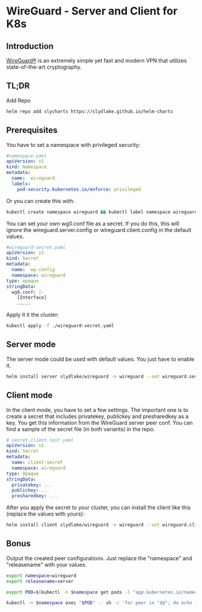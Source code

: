 # WireGuard - Server and Client for K8s

## Introduction
[WireGuard®](https://github.com/linuxserver/docker-wireguard) is an extremely simple yet fast and modern VPN that utilizes state-of-the-art cryptography.

## TL;DR

Add Repo
```bash
helm repo add slycharts https://slydlake.github.io/helm-charts
```

## Prerequisites
You have to set a namespace with privileged security:
```yaml
#namespace.yaml
apiVersion: v1
kind: Namespace
metadata:
  name:  wireguard
  labels:
    pod-security.kubernetes.io/enforce: privileged
```
Or you can create this with:
```bash
kubectl create namespace wireguard && kubectl label namespace wireguard pod-security.kubernetes.io/enforce=privileged --overwrite
```
You can set your own wg0.conf file as a secret. If you do this, this will ignore the wireguard.server.config or wireguard.client.config in the default values.

```yaml
#wireguard-secret.yaml
apiVersion: v1
kind: Secret
metadata:
  name:  wg-config
  namespace: wireguard
type: opaque
stringData:
  wg0.conf: |-
    [Interface]
    .....
```
Apply it it the cluster:
```bash
kubectl apply -f ./wireguard-secret.yaml
```

## Server mode
The server mode could be used with default values. You just have to enable it.
```bash
helm install server slydlake/wireguard -n wireguard --set wireguard.server.enabled=true
```

## Client mode
In the client mode, you have to set a few settings. The important one is to create a secret that includes privatekey, publickey and presharedkey as a key. You get this information from the WireGuard server peer conf.
You can find a sample of the secret file (in both variants) in the repo.
```yaml
# secret.client.test.yaml
apiVersion: v1
kind: Secret
metadata:
  name: client-secret
  namespace: wireguard
type: Opaque
stringData:
  privatekey: ...
  publickey: ...
  presharedkey: ...
```
After you apply the secret to your cluster, you can install the client like this (replace the values with yours):
```bash
helm install client slydlake/wireguard -n wireguard --set wireguard.client.enabled=true,wireguard.client.config.existingSecret=client-secret,wireguard.client.config.address="10.13.13.2/24",wireguard.client.config.endpoint="vpn.example.com:51820"
```


## Bonus
Output the created peer configurations. Just replace the "namespace" and "releasename" with your values.
```bash
export namespace=wireguard
export releasename=server

export POD=$(kubectl -n $namespace get pods -l "app.kubernetes.io/name=wireguard,app.kubernetes.io/instance=$releasename" -o jsonpath='{.items[0].metadata.name}')

kubectl -n $namespace exec "$POD" -- sh -c 'for peer in "$@"; do echo -e "\n\n--- Peer ${peer} ---"; cat "/config/peer_${peer}/peer_${peer}.conf"; done' sh $(kubectl -n $namespace get pod "$POD" -o jsonpath="{.spec.containers[0].env[?(@.name=='PEERS')].value}" | jq -r -R 'split(",")[]')
```